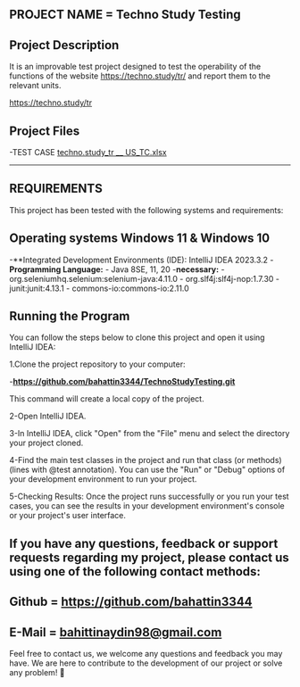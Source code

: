 PROJECT NAME = Techno Study Testing
-----------------------------------------
Project Description
------------------------------------------
It is an improvable test project designed to test the operability of the functions of the website https://techno.study/tr/ and report them to the relevant units.

https://techno.study/tr

Project Files
--------------------
-TEST CASE   [techno.study_tr __ US_TC.xlsx](https://github.com/bahattin3344/TechnoStudyTesting/files/14077370/techno.study_tr.__.US_TC.xlsx)

----------

REQUIREMENTS
-----------------------------------------
This project has been tested with the following systems and requirements:

Operating systems
Windows 11 & Windows 10
-------------------------
-**Integrated Development Environments (IDE): IntelliJ IDEA 2023.3.2
-**Programming Language:** - Java 8SE, 11, 20
-**necessary:** - org.seleniumhq.selenium:selenium-java:4.11.0 - org.slf4j:slf4j-nop:1.7.30 -  junit:junit:4.13.1 - commons-io:commons-io:2.11.0

Running the Program
-------------------------
You can follow the steps below to clone this project and open it using IntelliJ IDEA:

1.Clone the project repository to your computer:

-**https://github.com/bahattin3344/TechnoStudyTesting.git**

This command will create a local copy of the project.

2-Open IntelliJ IDEA.

3-In IntelliJ IDEA, click "Open" from the "File" menu and select the directory your project cloned.

4-Find the main test classes in the project and run that class (or methods) (lines with @test annotation). You can use the "Run" or "Debug" options of your development environment to run your project.

5-Checking Results: Once the project runs successfully or you run your test cases, you can see the results in your development environment's console or your project's user interface.

If you have any questions, feedback or support requests regarding my project, please contact us using one of the following contact methods:
--------------------------------
 Github = https://github.com/bahattin3344
 -------------------------------
 E-Mail = bahittinaydin98@gmail.com
--------------------------------
Feel free to contact us, we welcome any questions and feedback you may have. We are here to contribute to the development of our project or solve any problem! 👋
